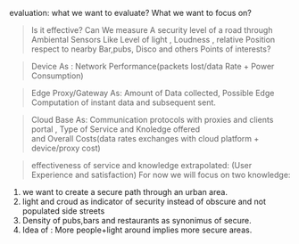 evaluation:
what we want to evaluate? What we want to focus on?

> Is it effective? Can We measure A security level of a road through Ambiental Sensors Like Level of light , 
Loudness , relative Position respect to nearby Bar,pubs, Disco and others Points of interests?

> Device As : Network Performance(packets lost/data Rate + Power Consumption)

> Edge Proxy/Gateway As: Amount of Data collected, Possible Edge Computation of instant data and subsequent sent.

>Cloud Base As:  Communication protocols with proxies and clients portal , Type of Service and Knoledge offered  
and Overall Costs(data rates exchanges with cloud platform + device/proxy cost)

> effectiveness of service and knowledge extrapolated:
(User Experience and satisfaction)
For now we will focus on two knowledge: 
1.  we want to create a secure path through an urban area.
2. light and croud as indicator of security instead of obscure and not populated side streets
3. Density of pubs,bars and restaurants as synonimus of secure.
4. Idea of :  More people+light around implies  more secure areas.

